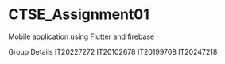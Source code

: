 # CTSE_Assignment01
Mobile application using Flutter and firebase

Group Details
IT20227272
IT20102678
IT20199708
IT20247218
